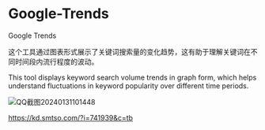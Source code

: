 # Google-Trends
Google Trends

这个工具通过图表形式展示了关键词搜索量的变化趋势，这有助于理解关键词在不同时间段内流行程度的波动。

This tool displays keyword search volume trends in graph form, which helps understand fluctuations in keyword popularity over different time periods.

![QQ截图20240131101448](https://github.com/yonglie/Google-Trends/assets/1784965/a652cbbb-6067-459c-8399-a29003d51e21)

https://kd.smtso.com/?i=741939&c=tb
